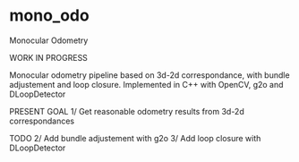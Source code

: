 # mono_odo
Monocular Odometry

WORK IN PROGRESS

Monocular odometry pipeline based on 3d-2d correspondance, with bundle adjustement and loop closure.
Implemented in C++ with OpenCV, g2o and DLoopDetector

PRESENT GOAL
1/ Get reasonable odometry results from 3d-2d correspondances

TODO
2/ Add bundle adjustement with g2o
3/ Add loop closure with DLoopDetector
